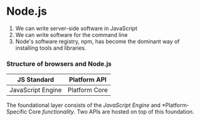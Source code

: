 # Node.js
1. We can write server-side software in JavaScript
2. We can write software for the command line
3. Node's software registry, npm, has become the dominant way of installing tools and libraries.

### Structure of browsers and Node.js
|JS Standard|Platform API|
|----|---|
|JavaScript Engine|Platform Core|

The foundational layer consists of the *JavaScript Engine* and *Platform-Specific Core *functionality*.
Two APIs are hosted on top of this foundation. 
